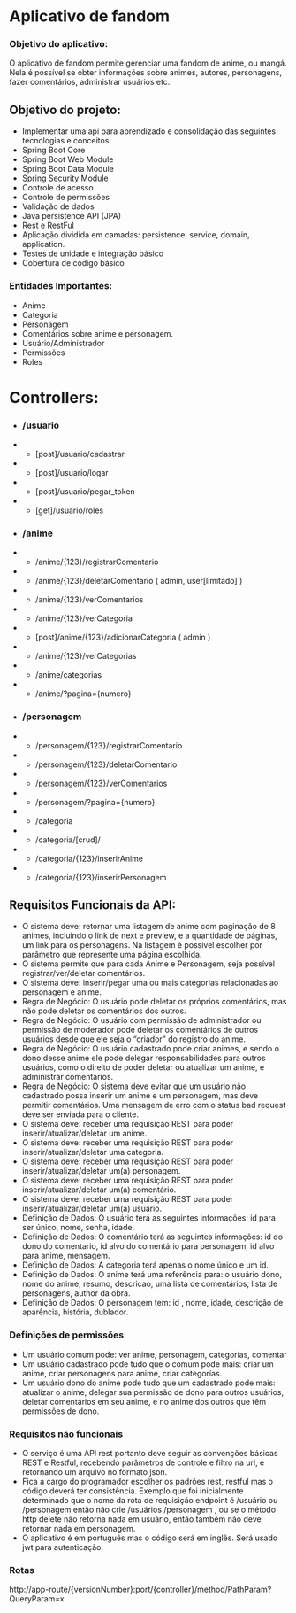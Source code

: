 # Aplicativo de fandom
### Objetivo do aplicativo:
O aplicativo de fandom permite gerenciar uma fandom de anime, ou mangá. Nela é possível se obter informações sobre animes, autores, personagens, fazer comentários, administrar usuários etc.

## Objetivo do projeto:
 - Implementar uma api para aprendizado e consolidação das seguintes tecnologias e conceitos: 
 - Spring Boot Core
 - Spring Boot Web Module
 - Spring Boot Data Module
 - Spring Security Module
 - Controle de acesso
 - Controle de permissões
 - Validação de dados
 - Java persistence API (JPA)
 - Rest e RestFul
 - Aplicação dividida em camadas: persistence, service, domain, application.
 - Testes de unidade e integração básico
 - Cobertura de código básico

### Entidades Importantes:
 - Anime
 - Categoria
 - Personagem
 - Comentários sobre anime e personagem.
 - Usuário/Administrador
 - Permissões
 - Roles


# Controllers:
 - ### /usuario
 -  - [post]/usuario/cadastrar
 -  - [post]/usuario/logar
 -  - [post]/usuario/pegar_token
 -  - [get]/usuario/roles
 - ### /anime
 -  - /anime/{123}/registrarComentario 
 -  - /anime/{123}/deletarComentario ( admin, user[limitado] )
 -  - /anime/{123}/verComentarios 
 -  - /anime/{123}/verCategoria 
 -  - [post]/anime/{123}/adicionarCategoria ( admin )
 -  - /anime/{123}/verCategorias 
 -  - /anime/categorias 
 -  - /anime/?pagina={numero} 
 - ### /personagem
 - -  /personagem/{123}/registrarComentario 
 - - /personagem/{123}/deletarComentario
 - - /personagem/{123}/verComentarios 
 -  - /personagem/?pagina={numero}
 -  - /categoria
 -  - /categoria/[crud]/
 -  - /categoria/{123}/inserirAnime
 -  - /categoria/{123}/inserirPersonagem

## Requisitos Funcionais da API:
 - O sistema deve: retornar uma listagem de anime com paginação de 8 animes, incluindo o link de next e preview, e a quantidade de páginas, um link para os personagens.  Na listagem é possível escolher por parâmetro que represente uma página escolhida.
 - O sistema permite que para cada Anime e Personagem, seja possível registrar/ver/deletar comentários.
 - O sistema deve: inserir/pegar uma ou mais categorias relacionadas ao personagem e anime.
 - Regra de Negócio: O usuário pode deletar os próprios comentários, mas não pode deletar os comentários dos outros.
 - Regra de Negócio: O usuário com permissão de administrador ou permissão de moderador pode deletar os comentários de outros usuários desde que ele seja o “criador” do registro do anime. 
 - Regra de Negócio: O usuário cadastrado pode criar animes, e sendo o dono desse anime ele pode delegar responsabilidades para outros usuários, como o direito de poder deletar ou atualizar um anime, e administrar comentários.
 - Regra de Negócio: O sistema deve evitar que um usuário não cadastrado possa inserir um anime e um personagem, mas deve permitir comentários. Uma mensagem de erro com o status bad request deve ser enviada para o cliente.
 - O sistema deve: receber uma requisição REST para poder inserir/atualizar/deletar um anime.
 - O sistema deve: receber uma  requisição REST para poder inserir/atualizar/deletar uma categoria.
 - O sistema deve: receber uma  requisição REST para poder inserir/atualizar/deletar um(a) personagem.
 - O sistema deve: receber uma  requisição REST para poder inserir/atualizar/deletar um(a) comentário.
 - O sistema deve: receber uma  requisição REST para poder inserir/atualizar/deletar um(a) usuário.
 - Definição de Dados: O usuário terá as seguintes informações: id para ser único, nome, senha, idade.
 - Definição de Dados: O comentário terá as seguintes informações: id do dono do comentario, id alvo do comentário para personagem, id alvo para anime, mensagem.
 - Definição de Dados: A categoria terá apenas o nome único e um id.
 - Definição de Dados: O anime terá uma referência para: o usuário dono, nome do anime,  resumo, descricao, uma lista de comentários, lista de personagens, author da obra.
 - Definição de Dados: O personagem tem: id , nome, idade, descrição de aparência,  história, dublador.

###  Definições de permissões
 - Um usuário comum pode: ver anime, personagem, categorías, comentar
 - Um usuário cadastrado pode tudo que o comum pode mais: criar um anime, criar personagens para anime, criar categorías.
 - Um usuário dono do anime pode tudo que um cadastrado pode mais: atualizar o anime, delegar sua permissão de dono para outros usuários, deletar comentários em seu anime, e no anime dos outros que têm permissões de dono.

### Requisitos não funcionais
 - O serviço é uma API rest portanto deve seguir as convenções básicas REST e Restful, recebendo parâmetros de controle e filtro na url, e retornando um arquivo no formato json.
 - Fica a cargo do programador escolher os padrões rest, restful mas o código deverá ter consistência. Exemplo que foi inicialmente determinado que o nome da rota de requisição endpoint é /usuário ou /personagem então não crie /usuários /personagem , ou se o método http delete não retorna nada em usuário, então também não deve retornar nada em personagem.
 - O aplicativo é em português mas o código será em inglês.
Será usado jwt para autenticação.

### Rotas
http://app-route/{versionNumber}:port/{controller}/method/PathParam?QueryParam=x

